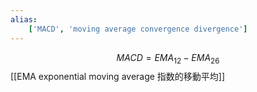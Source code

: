 ```yaml
---
alias:
    ['MACD', 'moving average convergence divergence']
---
```

$$
MACD = EMA_{12} - EMA_{26}
$$
[[EMA exponential moving average 指数的移動平均]]